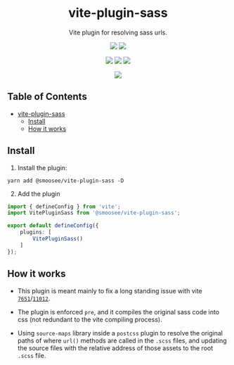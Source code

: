 <div align="center">

# vite-plugin-sass
Vite plugin for resolving sass urls.

[![][img.release]][link.release]
[![][img.license]][link.license]

![][img.node]
![][img.npm]
![][img.downloads]


[![][img.banner]][link.npm]

</div>

<h2>Table of Contents</h2>

- [vite-plugin-sass](#vite-plugin-sass)
  - [Install](#install)
  - [How it works](#how-it-works)

## Install

1. Install the plugin:

```shell
yarn add @smoosee/vite-plugin-sass -D
```

2. Add the plugin

```ts
import { defineConfig } from 'vite';
import VitePluginSass from '@smoosee/vite-plugin-sass';

export default defineConfig({
    plugins: [
        VitePluginSass()
    ]
});

```

## How it works

- This plugin is meant mainly to fix a long standing issue with vite [`7651`](https://github.com/vitejs/vite/issues/7651)/[`11012`](https://github.com/vitejs/vite/issues/11012).

- The plugin is enforced `pre`, and it compiles the original sass code into css (not redundant to the vite compiling process).

- Using `source-maps` library inside a `postcss` plugin to resolve the original paths of where `url()` methods are called in the `.scss` files, and updating the source files with the relative address of those assets to the root `.scss` file.



[img.release]: https://img.shields.io/github/actions/workflow/status/smoosee/vite-plugin-sass/release.yml?logo=github&label=release

[img.license]: https://img.shields.io/github/license/smoosee/vite-plugin-sass?logo=github

[img.node]: https://img.shields.io/node/v/@smoosee/vite-plugin-sass?logo=node.js&logoColor=white&labelColor=339933&color=grey&label=

[img.npm]: https://img.shields.io/npm/v/@smoosee/vite-plugin-sass?logo=npm&logoColor=white&labelColor=CB3837&color=grey&label=

[img.downloads]: https://img.shields.io/npm/dt/@smoosee/vite-plugin-sass?logo=docusign&logoColor=white&labelColor=purple&color=grey&label=


[img.banner]: https://nodei.co/npm/@smoosee/vite-plugin-sass.png

[link.release]: https://github.com/smoosee/vite-plugin-sass/actions/workflows/release.yml

[link.license]: https://github.com/smoosee/vite-plugin-sass/blob/master/LICENSE

[link.npm]: https://npmjs.org/package/@smoosee/vite-plugin-sass